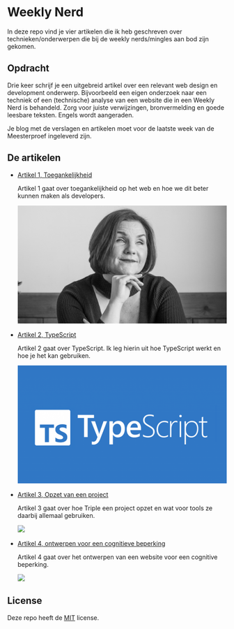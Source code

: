 # Weekly Nerd

In deze repo vind je vier artikelen die ik heb geschreven over technieken/onderwerpen die bij de weekly nerds/mingles aan bod zijn gekomen.

## Opdracht

Drie keer schrijf je een uitgebreid artikel over een relevant web design en development onderwerp. Bijvoorbeeld een eigen onderzoek naar een techniek of een (technische) analyse van een website die in een Weekly Nerd is behandeld. Zorg voor juiste verwijzingen, bronvermelding en goede leesbare teksten. Engels wordt aangeraden.

Je blog met de verslagen en artikelen moet voor de laatste week van de Meesterproef ingeleverd zijn.

## De artikelen

* [Artikel 1, Toegankelijkheid](https://github.com/lottekoblens/weekly-nerd-2122/wiki/Toegankelijkheid)
  
  Artikel 1 gaat over toegankelijkheid op het web en hoe we dit beter kunnen maken als developers.
  
  <img src="https://github.com/lottekoblens/weekly-nerd-2122/blob/master/images/leonie.jpeg" width="650">
* [Artikel 2, TypeScript](https://github.com/lottekoblens/weekly-nerd-2122/wiki/TypeScript)
  
  Artikel 2 gaat over TypeScript. Ik leg hierin uit hoe TypeScript werkt en hoe je het kan gebruiken.
  
  <img src="https://github.com/lottekoblens/weekly-nerd-2122/blob/master/images/typescript.png" width="650">
* [Artikel 3, Opzet van een project](https://github.com/lottekoblens/weekly-nerd-2122/wiki/Opzet-van-een-project-(Triple))
  
  Artikel 3 gaat over hoe Triple een project opzet en wat voor tools ze daarbij allemaal gebruiken.
  
  <img src="https://avatars.githubusercontent.com/u/8983611?v=4" width="350">
  
* [Artikel 4, ontwerpen voor een cognitieve beperking](https://github.com/lottekoblens/weekly-nerd-2122/wiki/Artikel-4:-Ontwerpen-voor-een-cognitieve-beperking)
  
  Artikel 4 gaat over het ontwerpen van een website voor een cognitive beperking.
  
  <img src="https://rianrietveld.com/wp-content/uploads/sites/2/2018/10/wceu2015.jpg" width="650">

## License

Deze repo heeft de [MIT](https://github.com/lottekoblens/weekly-nerd-2122/blob/master/LICENSE) license.
